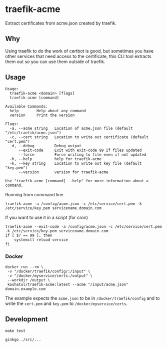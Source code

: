 # traefik-acme

Extract certificates from acme.json created by traefik.

## Why

Using traefik to do the work of certbot is good, but sometimes you have other services that need access to the certificate, this CLI tool extracts them out so you can use them outside of traefik.

## Usage

```text
Usage:
  traefik-acme <domain> [flags]
  traefik-acme [command]

Available Commands:
  help        Help about any command
  version     Print the version

Flags:
  -a, --acme string   Location of acme.json file (default "/etc/traefik/acme.json")
  -c, --cert string   Location to write out certificate (default "cert.pem")
  -d, --debug         Debug output
      --exit-code     Exit with exit-code 99 if files updated
      --force         Force writing to file even if not updated
  -h, --help          help for traefik-acme
  -k, --key string    Location to write out key file (default "key.pem")
      --version       version for traefik-acme

Use "traefik-acme [command] --help" for more information about a command.
```

Running from command line.

```shell
traefik-acme -a /config/acme.json -c /etc/service/cert.pem -k /etc/service/key.pem servicename.domain.com
```

If you want to use it in a script (for cron)

```shell
traefik-acme --exit-code -a /config/acme.json -c /etc/service/cert.pem -k /etc/service/key.pem servicename.domain.com
if [ $? == 99 ]; then
    systemctl reload service
fi
```

### Docker

```shell
docker run --rm \
 -v "/docker/traefik/config/:/input" \
 -v "/docker/myservice/certs:/output" \
 --workdir /output \
 koshatul/traefik-acme:latest --acme "/input/acme.json" domain.example.com
```

The example expects the `acme.json` to be in `/docker/traefik/config` and to write the `cert.pem` and `key.pem` to `/docker/myservice/certs`.

## Development

```shell
make test
```

```shell
ginkgo ./src/...
```

